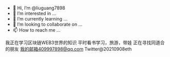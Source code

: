 - 👋 Hi, I’m @liuguang7898
- 👀 I’m interested in ...
- 🌱 I’m currently learning ...
- 💞️ I’m looking to collaborate on ...
- 📫 How to reach me ...

<!---
liuguang7898/liuguang7898 is a ✨ special ✨ repository because its `README.md` (this file) appears on your GitHub profile.
You can click the Preview link to take a look at your changes.
--->
我正在学习区块链WEB3世界的知识
平时看书学习，旅游，带娃
正在寻找同道合的朋友
我的邮箱409997898@qq.com
Twitter@20210908eth
